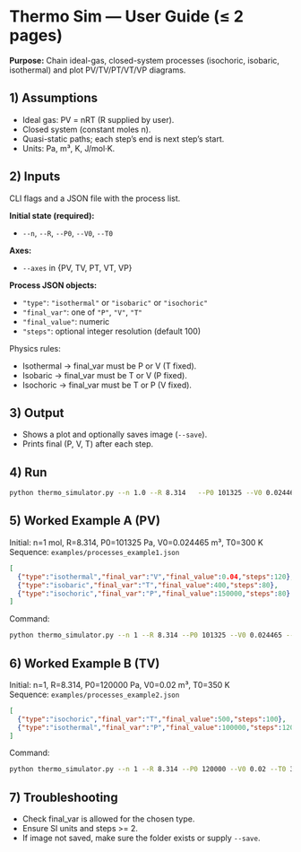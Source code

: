 # Thermo Sim — User Guide (≤ 2 pages)

**Purpose:** Chain ideal-gas, closed-system processes (isochoric, isobaric, isothermal) and plot PV/TV/PT/VT/VP diagrams.

## 1) Assumptions
- Ideal gas: PV = nRT (R supplied by user).
- Closed system (constant moles n).
- Quasi-static paths; each step’s end is next step’s start.
- Units: Pa, m³, K, J/mol·K.

## 2) Inputs
CLI flags and a JSON file with the process list.

**Initial state (required):**
- `--n`, `--R`, `--P0`, `--V0`, `--T0`

**Axes:**
- `--axes` in {PV, TV, PT, VT, VP}

**Process JSON objects:**
- `"type"`: `"isothermal"` or `"isobaric"` or `"isochoric"`
- `"final_var"`: one of `"P"`, `"V"`, `"T"`
- `"final_value"`: numeric
- `"steps"`: optional integer resolution (default 100)

Physics rules:
- Isothermal → final_var must be P or V (T fixed).
- Isobaric → final_var must be T or V (P fixed).
- Isochoric → final_var must be T or P (V fixed).

## 3) Output
- Shows a plot and optionally saves image (`--save`).
- Prints final (P, V, T) after each step.

## 4) Run
```bash
python thermo_simulator.py --n 1.0 --R 8.314   --P0 101325 --V0 0.024465 --T0 300   --axes PV --processes examples/processes_example1.json   --save plots/example1_PV.png
```

## 5) Worked Example A (PV)
Initial: n=1 mol, R=8.314, P0=101325 Pa, V0=0.024465 m³, T0=300 K  
Sequence: `examples/processes_example1.json`
```json
[
  {"type":"isothermal","final_var":"V","final_value":0.04,"steps":120},
  {"type":"isobaric","final_var":"T","final_value":400,"steps":80},
  {"type":"isochoric","final_var":"P","final_value":150000,"steps":80}
]
```
Command:
```bash
python thermo_simulator.py --n 1 --R 8.314 --P0 101325 --V0 0.024465 --T0 300   --axes PV --processes examples/processes_example1.json --save plots/example1_PV.png
```

## 6) Worked Example B (TV)
Initial: n=1, R=8.314, P0=120000 Pa, V0=0.02 m³, T0=350 K  
Sequence: `examples/processes_example2.json`
```json
[
  {"type":"isochoric","final_var":"T","final_value":500,"steps":100},
  {"type":"isothermal","final_var":"P","final_value":100000,"steps":120}
]
```
Command:
```bash
python thermo_simulator.py --n 1 --R 8.314 --P0 120000 --V0 0.02 --T0 350   --axes TV --processes examples/processes_example2.json --save plots/example2_TV.png
```

## 7) Troubleshooting
- Check final_var is allowed for the chosen type.
- Ensure SI units and steps >= 2.
- If image not saved, make sure the folder exists or supply `--save`.
